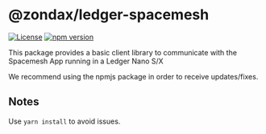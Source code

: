 # @zondax/ledger-spacemesh

[![License](https://img.shields.io/badge/License-Apache%202.0-blue.svg)](https://opensource.org/licenses/Apache-2.0)
[![npm version](https://badge.fury.io/js/%40zondax%2Fledger-spacemesh.svg)](https://badge.fury.io/js/%40zondax%2Fledger-spacemesh)

This package provides a basic client library to communicate with the Spacemesh App running in a Ledger Nano S/X

We recommend using the npmjs package in order to receive updates/fixes.

## Notes

Use `yarn install` to avoid issues.
